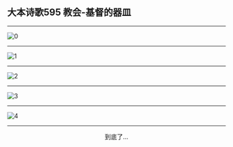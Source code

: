 
## 大本诗歌595 教会-基督的器皿
        
<div id="aplayer0"></div>

---

<img alt="0" data-original="https://cdn.jsdelivr.net/gh/k34869/shi/data/d0594/0">

---

<img alt="1" data-original="https://cdn.jsdelivr.net/gh/k34869/shi/data/d0594/1">

---

<img alt="2" data-original="https://cdn.jsdelivr.net/gh/k34869/shi/data/d0594/2">

---

<img alt="3" data-original="https://cdn.jsdelivr.net/gh/k34869/shi/data/d0594/3">

---

<img alt="4" data-original="https://cdn.jsdelivr.net/gh/k34869/shi/data/d0594/4">

---

<p style="text-align: center">到底了...</p>

<script src="/js/dist-view.js"></script>

<script>
MAIN.id = 'd0594';
        
const ap0 = new APlayer({
    container: document.getElementById('aplayer0'),
    volume: 1,
    loop: 'none',
    preload: 'none',
    audio: [{
        name: '大本诗歌595.mp3',
        artist: '大本诗歌',
        url: 'https://res.wx.qq.com/voice/getvoice?mediaid=MzI0NTk3MDM5M18yMjQ3NDk1MDI4',
        cover: '/favicon'
    }]
});
</script>
